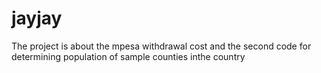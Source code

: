 # jayjay
The project is about the mpesa withdrawal cost and the second code for determining population of sample counties inthe country
